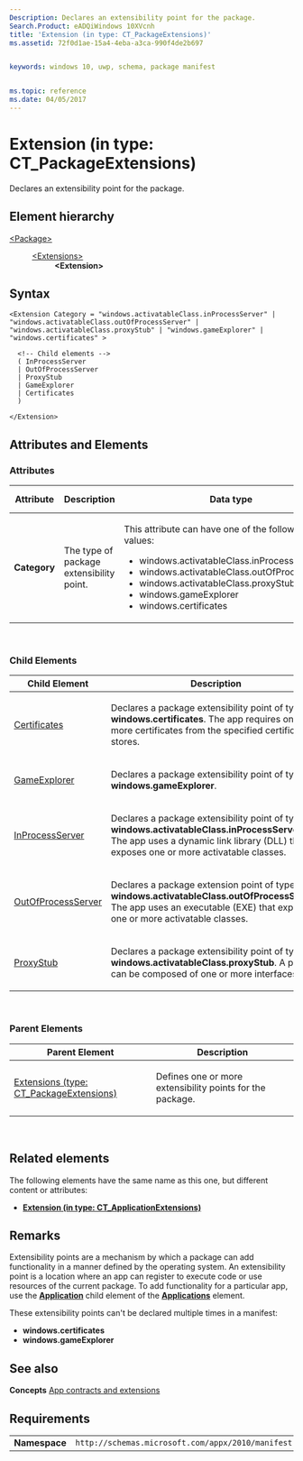 ```yaml
---
Description: Declares an extensibility point for the package.
Search.Product: eADQiWindows 10XVcnh
title: 'Extension (in type: CT_PackageExtensions)'
ms.assetid: 72f0d1ae-15a4-4eba-a3ca-990f4de2b697


keywords: windows 10, uwp, schema, package manifest


ms.topic: reference
ms.date: 04/05/2017
---
```


# Extension (in type: CT_PackageExtensions)


Declares an extensibility point for the package.

## Element hierarchy

<dl>
<dt><a href="element-package.md">&lt;Package&gt;</a></dt>
<dd>
<dl>
<dt><a href="element-extensions.md">&lt;Extensions&gt;</a></dt>
<dd><b>&lt;Extension&gt;</b></dd>
</dl>
</dd>
</dl>

## Syntax

``` syntax
<Extension Category = "windows.activatableClass.inProcessServer" | "windows.activatableClass.outOfProcessServer" | "windows.activatableClass.proxyStub" | "windows.gameExplorer" | "windows.certificates" >

  <!-- Child elements -->
  ( InProcessServer
  | OutOfProcessServer
  | ProxyStub
  | GameExplorer
  | Certificates
  )

</Extension>
```

## Attributes and Elements


### Attributes

<table>
<colgroup>
<col width="20%" />
<col width="20%" />
<col width="20%" />
<col width="20%" />
<col width="20%" />
</colgroup>
<thead>
<tr class="header">
<th>Attribute</th>
<th>Description</th>
<th>Data type</th>
<th>Required</th>
<th>Default value</th>
</tr>
</thead>
<tbody>
<tr class="odd">
<td><strong>Category</strong></td>
<td><p>The type of package extensibility point.</p></td>
<td><p>This attribute can have one of the following values:</p>
<ul>
<li>windows.activatableClass.inProcessServer</li>
<li>windows.activatableClass.outOfProcessServer</li>
<li>windows.activatableClass.proxyStub</li>
<li>windows.gameExplorer</li>
<li>windows.certificates</li>
</ul></td>
<td>Yes</td>
<td></td>
</tr>
</tbody>
</table>

 

### Child Elements

<table>
<colgroup>
<col width="50%" />
<col width="50%" />
</colgroup>
<thead>
<tr class="header">
<th>Child Element</th>
<th>Description</th>
</tr>
</thead>
<tbody>
<tr class="odd">
<td><a href="element-certificates.md">Certificates</a> </td>
<td><p>Declares a package extensibility point of type <strong>windows.certificates</strong>. The app requires one or more certificates from the specified certificate stores.</p></td>
</tr>
<tr class="even">
<td><a href="element-gameexplorer.md">GameExplorer</a> </td>
<td><p>Declares a package extensibility point of type <strong>windows.gameExplorer</strong>.</p></td>
</tr>
<tr class="odd">
<td><a href="element-inprocessserver.md">InProcessServer</a> </td>
<td><p>Declares a package extensibility point of type <strong>windows.activatableClass.inProcessServer</strong>. The app uses a dynamic link library (DLL) that exposes one or more activatable classes.</p></td>
</tr>
<tr class="even">
<td><a href="element-outofprocessserver.md">OutOfProcessServer</a> </td>
<td><p>Declares a package extension point of type <strong>windows.activatableClass.outOfProcessServer</strong>. The app uses an executable (EXE) that exposes one or more activatable classes.</p></td>
</tr>
<tr class="odd">
<td><a href="element-proxystub.md">ProxyStub</a> </td>
<td><p>Declares a package extensibility point of type <strong>windows.activatableClass.proxyStub</strong>. A proxy can be composed of one or more interfaces.</p></td>
</tr>
</tbody>
</table>

 

### Parent Elements

<table>
<colgroup>
<col width="50%" />
<col width="50%" />
</colgroup>
<thead>
<tr class="header">
<th>Parent Element</th>
<th>Description</th>
</tr>
</thead>
<tbody>
<tr class="odd">
<td><a href="element-extensions.md">Extensions (type: CT_PackageExtensions)</a> </td>
<td><p>Defines one or more extensibility points for the package.</p></td>
</tr>
</tbody>
</table>

 

## Related elements


The following elements have the same name as this one, but different content or attributes:

-   **[Extension (in type: CT_ApplicationExtensions)](element-1-extension.md)**

## Remarks

Extensibility points are a mechanism by which a package can add functionality in a manner defined by the operating system. An extensibility point is a location where an app can register to execute code or use resources of the current package. To add functionality for a particular app, use the [**Application**](element-application.md) child element of the [**Applications**](element-applications.md) element.

These extensibility points can't be declared multiple times in a manifest:

-   **windows.certificates**
-   **windows.gameExplorer**

## See also


**Concepts**
[App contracts and extensions](https://msdn.microsoft.com/library/windows/apps/hh464906)

## Requirements

|               |                                                             |
|---------------|-------------------------------------------------------------|
| **Namespace** | `http://schemas.microsoft.com/appx/2010/manifest` |

 

 



